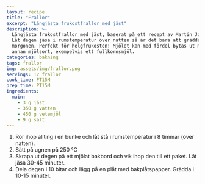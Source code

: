 ```yaml
---
layout: recipe
title: "Frallor"
excerpt: "Långjästa frukostfrallor med jäst"
description: >-
  Långjästa frukostfrallor med jäst, baserat på ett recept av Martin Johansson.
  Låt degen jäsa i rumstemperatur över natten så är det bara att grädda dem på
  morgonen. Perfekt för helgfrukosten! Mjölet kan med fördel bytas ut mot någon
  annan mjölsort, exempelvis ett fullkornsmjöl.
categories: bakning
tags: frallor
img: assets/img/frallor.png
servings: 12 frallor
cook_time: PT15M
prep_time: PT15M
ingredients:
  main:
    - 3 g jäst
    - 350 g vatten
    - 450 g vetemjöl
    - 9 g salt
---
```


1. Rör ihop allting i en bunke och låt stå i rumstemperatur i 8 timmar (över
   natten).
2. Sätt på ugnen på 250 °C
3. Skrapa ut degen på ett mjölat bakbord och vik ihop den till ett paket. Låt
   jäsa 30-45 minuter.
4. Dela degen i 10 bitar och lägg på en plåt med bakplåtspapper. Grädda i 10-15
   minuter.
